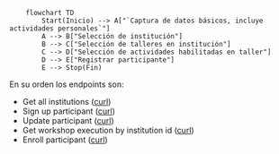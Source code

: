 ```mermaid
    flowchart TD
        Start(Inicio) --> A["`Captura de datos básicos, incluye actividades personales`"]
        A --> B["Selección de institución"]
        B --> C["Selección de talleres en institución"]
        C --> D["Selección de actividades habilitadas en taller"]
        D --> E["Registrar participante"]
        E --> Stop(Fin)
```

En su orden los endpoints son:

- Get all institutions ([curl](../api_specs/admin_api#Get-all-institutions))
- Sign up participant ([curl](../api_specs/users_api#Sign-up-participant))
- Update participant ([curl](../api_specs/members_api#Update-participant))
- Get workshop execution by institution id ([curl](../api_specs/workshops_api#Get-execution-by-institution-id))
- Enroll participant ([curl](../api_specs/workshops_api#Enroll-participant))

